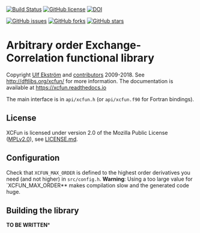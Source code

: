 [![Build Status](https://travis-ci.org/dftlibs/xcfun.svg?branch=master)](https://travis-ci.org/dftlibs/xcfun)
[![GitHub license](https://img.shields.io/github/license/dftlibs/xcfun.svg?style=flat-square)](https://github.com/dftlibs/xcfun/blob/master/LICENSE.md)
[![DOI](https://zenodo.org/badge/DOI/10.5281/zenodo.3576419.svg)](https://doi.org/10.5281/zenodo.3576419)

[![GitHub issues](https://img.shields.io/github/issues/dftlibs/xcfun.svg?style=flat-square)](https://github.com/dftlibs/xcfun/issues)
[![GitHub forks](https://img.shields.io/github/forks/dftlibs/xcfun.svg?style=flat-square)](https://github.com/dftlibs/xcfun/network)
[![GitHub stars](https://img.shields.io/github/stars/dftlibs/xcfun.svg?style=flat-square)](https://github.com/dftlibs/xcfun/stargazers)

# Arbitrary order Exchange-Correlation functional library

Copyright [Ulf Ekström] and [contributors] 2009-2018. See
http://dftlibs.org/xcfun/ for more information.
The documentation is available at https://xcfun.readthedocs.io

The main interface is in `api/xcfun.h` (or `api/xcfun.f90` for Fortran bindings).

## License

XCFun is licensed under version 2.0 of the Mozilla Public License ([MPLv2.0]),
see [LICENSE.md].

## Configuration

Check that `XCFUN_MAX_ORDER` is defined to the highest order derivatives you need
(and not higher) in `src/config.h`.
**Warning**: Using a too large value for `XCFUN_MAX_ORDER** makes compilation slow
and the generated code huge.

## Building the library

**TO BE WRITTEN***

[Ulf Ekström]: mailto:uekstrom@gmail.com
[contributors]: https://github.com/dftlibs/xcfun/blob/master/AUTHORS.md
[MPLv2.0]: https://www.mozilla.org/en-US/MPL/2.0/
[LICENSE.md]: https://github.com/dftlibs/xcfun/blob/master/LICENSE.md
